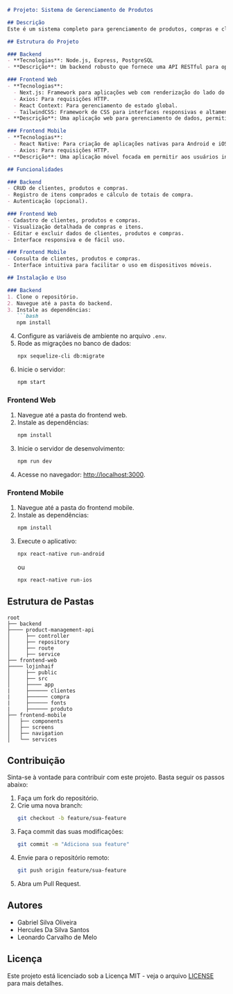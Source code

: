 ```md
# Projeto: Sistema de Gerenciamento de Produtos

## Descrição
Este é um sistema completo para gerenciamento de produtos, compras e clientes. O projeto possui backend, frontend web e mobile. Ele foi desenvolvido para facilitar o gerenciamento de operações comerciais, como registrar clientes, produtos, compras e visualizar relatórios.

## Estrutura do Projeto

### Backend
- **Tecnologias**: Node.js, Express, PostgreSQL
- **Descrição**: Um backend robusto que fornece uma API RESTful para operações CRUD, incluindo clientes, produtos e compras. A API também permite gerenciamento de itens de compras.

### Frontend Web
- **Tecnologias**:
  - Next.js: Framework para aplicações web com renderização do lado do servidor (SSR).
  - Axios: Para requisições HTTP.
  - React Context: Para gerenciamento de estado global.
  - TailwindCSS: Framework de CSS para interfaces responsivas e altamente personalizáveis.
- **Descrição**: Uma aplicação web para gerenciamento de dados, permitindo criar, editar, visualizar e deletar informações diretamente do navegador.

### Frontend Mobile
- **Tecnologias**:
  - React Native: Para criação de aplicações nativas para Android e iOS.
  - Axios: Para requisições HTTP.
- **Descrição**: Uma aplicação móvel focada em permitir aos usuários interagir com o sistema de forma rápida e eficiente.

## Funcionalidades

### Backend
- CRUD de clientes, produtos e compras.
- Registro de itens comprados e cálculo de totais de compra.
- Autenticação (opcional).

### Frontend Web
- Cadastro de clientes, produtos e compras.
- Visualização detalhada de compras e itens.
- Editar e excluir dados de clientes, produtos e compras.
- Interface responsiva e de fácil uso.

### Frontend Mobile
- Consulta de clientes, produtos e compras.
- Interface intuitiva para facilitar o uso em dispositivos móveis.

## Instalação e Uso

### Backend
1. Clone o repositório.
2. Navegue até a pasta do backend.
3. Instale as dependências:
   ```bash
   npm install
   ```
4. Configure as variáveis de ambiente no arquivo `.env`.
5. Rode as migrações no banco de dados:
   ```bash
   npx sequelize-cli db:migrate
   ```
6. Inicie o servidor:
   ```bash
   npm start
   ```

### Frontend Web
1. Navegue até a pasta do frontend web.
2. Instale as dependências:
   ```bash
   npm install
   ```
3. Inicie o servidor de desenvolvimento:
   ```bash
   npm run dev
   ```
4. Acesse no navegador: [http://localhost:3000](http://localhost:3000).

### Frontend Mobile
1. Navegue até a pasta do frontend mobile.
2. Instale as dependências:
   ```bash
   npm install
   ```
3. Execute o aplicativo:
   ```bash
   npx react-native run-android
   ```
   ou
   ```bash
   npx react-native run-ios
   ```

## Estrutura de Pastas
```
root
├── backend
├──── product-management-api
│     ├── controller
│     ├── repository
│     ├── route
│     ├── service
├── frontend-web
├──── lojinhaif
│     ├── public
│     ├── src
│     ├──── app
|     ├────── clientes
|     ├────── compra
|     ├────── fonts
|     ├────── produto
├── frontend-mobile
│   ├── components
│   ├── screens
│   ├── navigation
│   └── services
```

## Contribuição
Sinta-se à vontade para contribuir com este projeto. Basta seguir os passos abaixo:
1. Faça um fork do repositório.
2. Crie uma nova branch:
   ```bash
   git checkout -b feature/sua-feature
   ```
3. Faça commit das suas modificações:
   ```bash
   git commit -m "Adiciona sua feature"
   ```
4. Envie para o repositório remoto:
   ```bash
   git push origin feature/sua-feature
   ```
5. Abra um Pull Request.

## Autores
- Gabriel Silva Oliveira
- Hercules Da Silva Santos
- Leonardo Carvalho de Melo

## Licença
Este projeto está licenciado sob a Licença MIT - veja o arquivo [LICENSE](LICENSE) para mais detalhes.
```